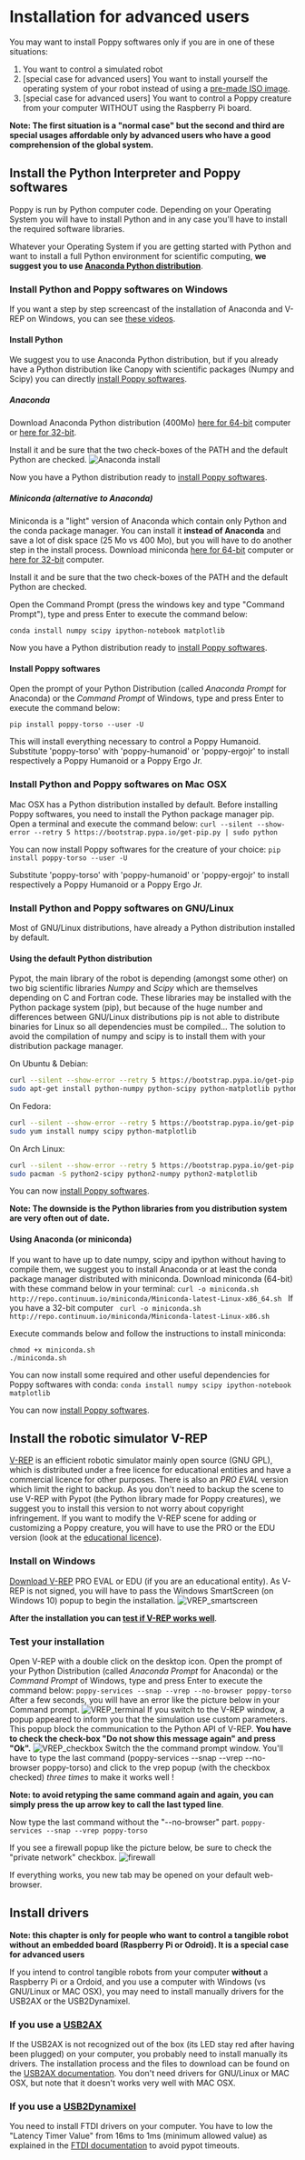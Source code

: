 # Installation for advanced users

You may want to install Poppy softwares only if you are in one of these situations:
1. You want to control a simulated robot
2. [special case for advanced users] You want to install yourself the operating system of your robot instead of using a [pre-made ISO image](../installing-images/README.md).
3. [special case for advanced users] You want to control a Poppy creature from your computer WITHOUT using the Raspberry Pi board.

**Note: The first situation is a "normal case" but the second and third are special usages affordable only by advanced users who have a good comprehension of the global system.**

## Install the Python Interpreter and Poppy softwares

Poppy is run by Python computer code. Depending on your Operating System you will have to install Python and in any case you'll have to install the required software libraries.

Whatever your Operating System if you are getting started with Python and want to install a full Python environment for scientific computing, **we suggest you to use [Anaconda Python distribution](https://www.continuum.io/why-anaconda)**.

### Install Python and Poppy softwares on Windows
<!-- TODO ajouter Schéma installation Thibault -->
If you want a step by step screencast of the installation of Anaconda and V-REP on Windows, you can see [these videos](lientodo). 
#### Install Python
We suggest you to use Anaconda Python distribution, but if you already have a Python distribution like Canopy with scientific packages (Numpy and Scipy) you can directly [install Poppy softwares](#install-poppy-softwares).
##### Anaconda
Download Anaconda Python distribution (400Mo) [here for 64-bit](https://repo.continuum.io/archive/Anaconda3-2.4.0-Windows-x86_64.exe) computer or [here for 32-bit](https://repo.continuum.io/archive/Anaconda3-2.4.0-Windows-x86_64.exe).


Install it and be sure that the two check-boxes of the PATH and the default Python are checked.
![Anaconda install](../img/python/anaconda_install_path.png)

Now you have a Python distribution ready to [install Poppy softwares](#install-poppy-softwares).


##### Miniconda (alternative to Anaconda)
Miniconda is a "light" version of Anaconda which contain only Python and the conda package manager. You can install it **instead of Anaconda** and save a lot of disk space (25 Mo vs 400 Mo), but you will have to do another step in the install process.
Download miniconda [here for 64-bit](https://repo.continuum.io/miniconda/Miniconda-latest-Windows-x86_64.exe) computer or [here for 32-bit](https://repo.continuum.io/miniconda/Miniconda-latest-Windows-x86.exe) computer.

Install it and be sure that the two check-boxes of the PATH and the default Python are checked.

Open the Command Prompt (press the windows key and type "Command Prompt"), type and press Enter to execute the command below:

`conda install numpy scipy ipython-notebook matplotlib`

Now you have a Python distribution ready to [install Poppy softwares](#install-poppy-softwares).
#### Install Poppy softwares
Open the prompt of your Python Distribution (called *Anaconda Prompt* for Anaconda) or the *Command Prompt* of Windows, type and press Enter to execute the command below:

`pip install poppy-torso --user -U`

This will install everything necessary to control a Poppy Humanoid.
Substitute 'poppy-torso' with 'poppy-humanoid' or 'poppy-ergojr' to install respectively a Poppy Humanoid or a Poppy Ergo Jr.
 
### Install Python and Poppy softwares on Mac OSX
Mac OSX has a Python distribution installed by default. Before installing Poppy softwares, you need to install the Python package manager pip.
Open a terminal and execute the command below:
`curl --silent --show-error --retry 5 https://bootstrap.pypa.io/get-pip.py | sudo python`

You can now install Poppy softwares for the creature of your choice:
`pip install poppy-torso --user -U`

Substitute 'poppy-torso' with 'poppy-humanoid' or 'poppy-ergojr' to install respectively a Poppy Humanoid or a Poppy Ergo Jr.

### Install Python and Poppy softwares on GNU/Linux
Most of GNU/Linux distributions, have already a Python distribution installed by default.

#### Using the default Python distribution
Pypot, the main library of the robot is depending (amongst some other) on two big scientific libraries *Numpy* and *Scipy* which are themselves depending on C and Fortran code. These libraries may be installed with the Python package system (pip), but because of the huge number and differences between GNU/Linux distributions pip is not able to distribute binaries for Linux so all dependencies must be compiled... The solution to avoid the compilation of numpy and scipy is to install them with your distribution package manager.

On Ubuntu & Debian:
```bash
curl --silent --show-error --retry 5 https://bootstrap.pypa.io/get-pip.py | sudo python
sudo apt-get install python-numpy python-scipy python-matplotlib python-dev
```

On Fedora:
```bash
curl --silent --show-error --retry 5 https://bootstrap.pypa.io/get-pip.py | sudo python
sudo yum install numpy scipy python-matplotlib
```

On Arch Linux:
```bash
curl --silent --show-error --retry 5 https://bootstrap.pypa.io/get-pip.py | sudo python
sudo pacman -S python2-scipy python2-numpy python2-matplotlib
```
You can now [install Poppy softwares](#install-poppy-softwares).

**Note: The downside is the Python libraries from you distribution system are very often out of date.**

#### Using Anaconda (or miniconda)
If you want to have up to date numpy, scipy and ipython without having to compile them, we suggest you to install Anaconda or at least the conda package manager distributed with miniconda.
Download miniconda (64-bit) with these command below in your terminal:
`curl -o miniconda.sh http://repo.continuum.io/miniconda/Miniconda-latest-Linux-x86_64.sh `
If you have a 32-bit computer
` curl -o miniconda.sh http://repo.continuum.io/miniconda/Miniconda-latest-Linux-x86.sh`

Execute commands below and follow the instructions to install miniconda:
```
chmod +x miniconda.sh
./miniconda.sh
```

You can now install some required and other useful dependencies for Poppy softwares with conda:
`conda install numpy scipy ipython-notebook matplotlib`

You can now [install Poppy softwares](#install-poppy-softwares).

## Install the robotic simulator V-REP
[V-REP](http://www.coppeliarobotics.com/downloads.html) is an efficient robotic simulator mainly open source (GNU GPL), which is distributed under a free licence for educational entities and have a commercial licence for other purposes. 
There is also an *PRO EVAL* version which limit the right to backup. As you don't need to backup the scene to use V-REP with Pypot (the Python library made for Poppy creatures), we suggest you to install this version to not worry about copyright infringement.
If you want to modify the V-REP scene for adding or customizing a Poppy creature, you will have to use the PRO or the EDU version (look at the [educational licence](http://www.coppeliarobotics.com/licensing-plugin-edu.html)).
### Install on Windows
[Download V-REP](http://www.coppeliarobotics.com/downloads.html) PRO EVAL or EDU (if you are an educational entity).
As V-REP is not signed, you will have to pass the Windows SmartScreen (on Windows 10) popup to begin the installation.
![VREP_smartscreen](../img/vrep/vrep2.png)

**After the installation you can [test if V-REP works well](#test-your-installation)**.
<!-- TODO
### Install on MAC OSX 
### Install on GNU/Linux -->

### Test your installation
Open V-REP with a double click on the desktop icon.
Open the prompt of your Python Distribution (called *Anaconda Prompt* for Anaconda) or the *Command Prompt* of Windows, type and press Enter to execute the command below:
`poppy-services --snap --vrep --no-browser poppy-torso`
After a few seconds, you will have an error like the picture below in your Command prompt.
![VREP_terminal](../img/vrep/vrep3_1.png)
If you switch to the V-REP window, a popup appeared to inform you that the simulation use custom parameters. This popup block the communication to the Python API of V-REP. **You have to check the check-box "Do not show this message again" and press "Ok".**
![VREP_checkbox](../img/vrep/vrep3_2.png)
Switch the the command prompt window. You'll have to type the last command (poppy-services --snap --vrep --no-browser poppy-torso) and click to the vrep popup (with the checkbox checked) *three times* to make it works well ! 

**Note: to avoid retyping the same command again and again, you can simply press the up arrow key to call the last typed line**.

Now type the last command without the "--no-browser" part. 
`poppy-services --snap --vrep poppy-torso`

If you see a firewall popup like the picture below, be sure to check the "private network" checkbox.
![firewall](../img/vrep/vrep4.png)

If everything works, you new tab may be opened on your default web-browser.




## Install drivers
**Note: this chapter is only for people who want to control a tangible robot without an embedded board (Raspberry Pi or Odroid). It is a special case for advanced users**

If you intend to control tangible robots from your computer **without** a Raspberry Pi or a Ordoid, and you use a computer with Windows (vs GNU/Linux or MAC OSX), you may need to install manually drivers for the USB2AX or the USB2Dynamixel.

### If you use a [USB2AX](http://www.xevelabs.com/doku.php?id=product:usb2ax:usb2ax)
If the USB2AX is not recognized out of the box (its LED stay red after having been plugged) on your computer, you probably need to install manually its drivers.
The installation process and the files to download can be found on the [USB2AX documentation](http://www.xevelabs.com/doku.php?id=product:usb2ax:quickstart).
You don't need drivers for GNU/Linux or MAC OSX, but note that it doesn't works very well with MAC OSX.

### If you use a [USB2Dynamixel](http://support.robotis.com/en/product/auxdevice/interface/usb2dxl_manual.htm)

You need to install FTDI drivers on your computer. You have to low the "Latency Timer Value" from 16ms to 1ms (minimum allowed value) as explained in the [FTDI documentation](http://www.ftdichip.com/Support/Knowledgebase/index.html?settingacustomdefaultlaten.htm) to avoid pypot timeouts.  

